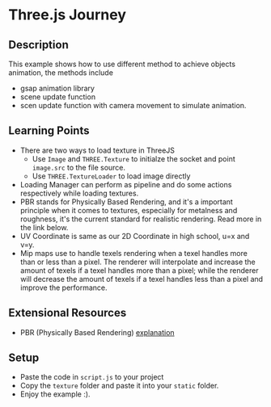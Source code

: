 # Three.js Journey

## Description

This example shows how to use different method to achieve objects animation, the methods include

* gsap animation library
* scene update function
* scen update function with camera movement to simulate animation.

## Learning Points

* There are two ways to load texture in ThreeJS
    * Use `Image` and `THREE.Texture` to initialze the socket and point `image.src` to the file source.
    * Use `THREE.TextureLoader` to load image directly
* Loading Manager can perform as pipeline and do some actions respectively while loading textures.
* PBR stands for Physically Based Rendering, and it's a important principle when it comes to textures,
especially for metalness and roughness, it's the current standard for realistic rendering. Read more in
the link below.
* UV Coordinate is same as our 2D Coordinate in high school, u=x and v=y.
* Mip maps use to handle texels rendering when a texel handles more than or less than a pixel. The renderer
will interpolate and increase the amount of texels if a texel handles more than a pixel; while the renderer
will decrease the amount of texels if a texel handles less than a pixel and improve the performance.

## Extensional Resources

* PBR (Physically Based Rendering) [explanation](https://marmoset.co/posts/basic-theory-of-physically-based-rendering/)

## Setup

* Paste the code in `script.js` to your project
* Copy the `texture` folder and paste it into your `static` folder.
* Enjoy the example :).
